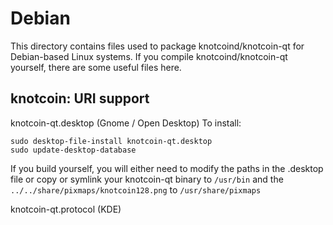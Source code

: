 
Debian
====================
This directory contains files used to package knotcoind/knotcoin-qt
for Debian-based Linux systems. If you compile knotcoind/knotcoin-qt yourself, there are some useful files here.

## knotcoin: URI support ##


knotcoin-qt.desktop  (Gnome / Open Desktop)
To install:

	sudo desktop-file-install knotcoin-qt.desktop
	sudo update-desktop-database

If you build yourself, you will either need to modify the paths in
the .desktop file or copy or symlink your knotcoin-qt binary to `/usr/bin`
and the `../../share/pixmaps/knotcoin128.png` to `/usr/share/pixmaps`

knotcoin-qt.protocol (KDE)

